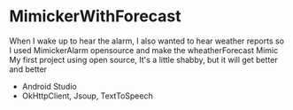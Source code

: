 # MimickerWithForecast
When I wake up to hear the alarm, I also wanted to hear weather reports
so I used MimickerAlarm opensource and make the wheatherForecast Mimic
My first project using open source, It's a little shabby, but it will get better and better

- Android Studio
- OkHttpClient, Jsoup, TextToSpeech
